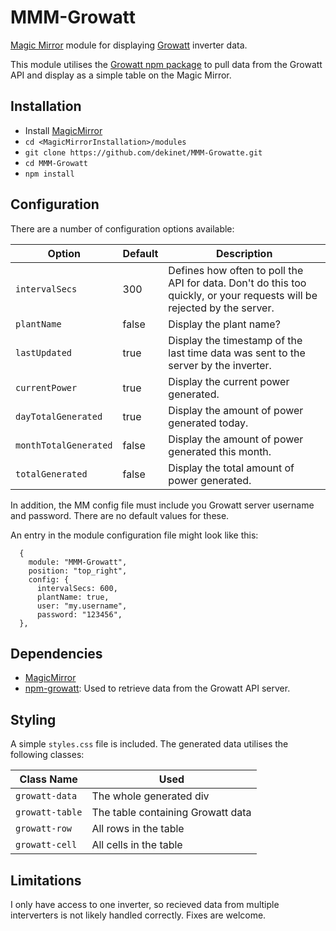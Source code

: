 # MMM-Growatt
[Magic Mirror](https://github.com/MichMich/MagicMirror) module for displaying [Growatt](https://www.ginverter.com/) inverter data.

This module utilises the [Growatt npm package](https://www.npmjs.com/package/growatt) to pull data from the Growatt API and display as a simple table on the Magic Mirror.

## Installation
* Install [MagicMirror](https://docs.magicmirror.builders/)
* `cd <MagicMirrorInstallation>/modules`
* `git clone https://github.com/dekinet/MMM-Growatte.git`
* `cd MMM-Growatt`
* `npm install`

## Configuration
There are a number of configuration options available:

| Option               | Default          | Description  |
| ---------------------|------------------| -------------|
| `intervalSecs`       | 300              | Defines how often to poll the API for data. Don't do this too quickly, or your requests will be rejected by the server. |
| `plantName`          | false            | Display the plant name? |
| `lastUpdated`        | true             | Display the timestamp of the last time data was sent to the server by the inverter. |
| `currentPower`       | true             | Display the current power generated. |
| `dayTotalGenerated`  | true             | Display the amount of power generated today. |
| `monthTotalGenerated` | false           | Display the amount of power generated this month. |
| `totalGenerated`      | false           | Display the total amount of power generated. |

In addition, the MM config file must include you Growatt server username and password. There are no default values for these.

An entry in the module configuration file might look like this:
```
  {
    module: "MMM-Growatt",
    position: "top_right",
    config: {
      intervalSecs: 600,
      plantName: true,
      user: "my.username",
      password: "123456",
  },
```

## Dependencies
* [MagicMirror](https://github.com/MichMich/MagicMirror)
* [npm-growatt](https://www.npmjs.com/package/growatt): Used to retrieve data from the Growatt API server.

## Styling
A simple `styles.css` file is included. The generated data utilises the following classes:

| Class Name           | Used |
| ---------------------|------|
| `growatt-data`       | The whole generated div |
| `growatt-table`      | The table containing Growatt data |
| `growatt-row`        | All rows in the table |
| `growatt-cell`         | All cells in the table |

## Limitations
I only have access to one inverter, so recieved data from multiple interverters is not likely handled correctly. Fixes are welcome.

